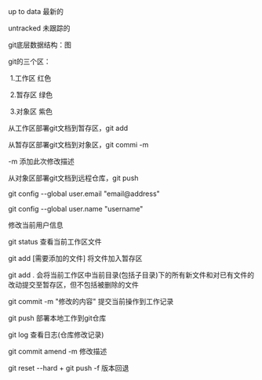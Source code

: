 up to data 最新的

untracked 未跟踪的

git底层数据结构：图

git的三个区：

​	1.工作区 红色

​	2.暂存区 绿色

​	3.对象区 紫色

从工作区部署git文档到暂存区，git add

从暂存区部署git文档到对象区，git commi -m

-m 添加此次修改描述

从对象区部署git文档到远程仓库，git push

git config --global user.email "email@address"

git config --global user.name "username"

修改当前用户信息

git status 查看当前工作区文件

git add [需要添加的文件] 将文件加入暂存区

git add . 会将当前工作区中当前目录(包括子目录)下的所有新文件和对已有文件的改动提交至暂存区，但不包括被删除的文件

git commit -m "修改的内容" 提交当前操作到工作记录

git push 部署本地工作到git仓库

git log 查看日志(仓库修改记录)

git commit amend -m 修改描述

git reset --hard  +  git push -f 版本回退

